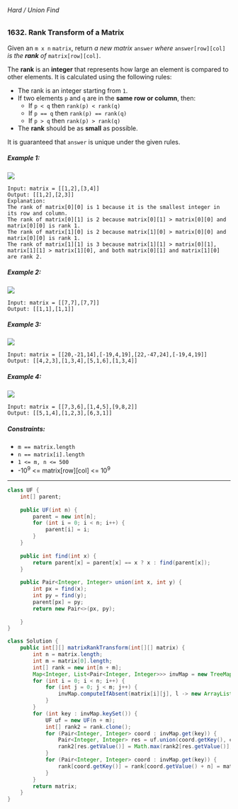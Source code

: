 ###### Hard / Union Find

### 1632. Rank Transform of a Matrix

Given an `m x n` `matrix`, return _a new matrix_ `answer` _where_ `answer[row][col]` _is the **rank** of_ `matrix[row][col]`.

The **rank** is an **integer** that represents how large an element is compared to other elements. It is calculated using the following rules:

- The rank is an integer starting from `1`.
- If two elements `p` and `q` are in the **same row or column**, then:
  - If `p < q` then `rank(p) < rank(q)`
  - If `p == q` then `rank(p) == rank(q)`
  - If `p > q` then `rank(p) > rank(q)`
- The **rank** should be as **small** as possible.

It is guaranteed that `answer` is unique under the given rules.

 

##### Example 1:
![](https://assets.leetcode.com/uploads/2020/10/18/rank1.jpg)
```
Input: matrix = [[1,2],[3,4]]
Output: [[1,2],[2,3]]
Explanation:
The rank of matrix[0][0] is 1 because it is the smallest integer in its row and column.
The rank of matrix[0][1] is 2 because matrix[0][1] > matrix[0][0] and matrix[0][0] is rank 1.
The rank of matrix[1][0] is 2 because matrix[1][0] > matrix[0][0] and matrix[0][0] is rank 1.
The rank of matrix[1][1] is 3 because matrix[1][1] > matrix[0][1], matrix[1][1] > matrix[1][0], and both matrix[0][1] and matrix[1][0] are rank 2.
```
##### Example 2:
![](https://assets.leetcode.com/uploads/2020/10/18/rank2.jpg)
```
Input: matrix = [[7,7],[7,7]]
Output: [[1,1],[1,1]]
```
##### Example 3:
![](https://assets.leetcode.com/uploads/2020/10/18/rank3.jpg)
```
Input: matrix = [[20,-21,14],[-19,4,19],[22,-47,24],[-19,4,19]]
Output: [[4,2,3],[1,3,4],[5,1,6],[1,3,4]]
```
##### Example 4:
![](https://assets.leetcode.com/uploads/2020/10/18/rank4.jpg)
```
Input: matrix = [[7,3,6],[1,4,5],[9,8,2]]
Output: [[5,1,4],[1,2,3],[6,3,1]]
``` 

##### Constraints:

- `m == matrix.length`
- `n == matrix[i].length`
- `1 <= m, n <= 500`
- -10<sup>9</sup> <= matrix[row][col] <= 10<sup>9</sup>

***

```java
class UF {
    int[] parent;
    
    public UF(int n) {
        parent = new int[n];
        for (int i = 0; i < n; i++) {
            parent[i] = i;
        }
    }
    
    public int find(int x) {
        return parent[x] = parent[x] == x ? x : find(parent[x]);
    }
    
    public Pair<Integer, Integer> union(int x, int y) {
        int px = find(x);
        int py = find(y);
        parent[px] = py;
        return new Pair<>(px, py);
        
    }
}

class Solution {
    public int[][] matrixRankTransform(int[][] matrix) {
        int n = matrix.length;
        int m = matrix[0].length;
        int[] rank = new int[n + m];
        Map<Integer, List<Pair<Integer, Integer>>> invMap = new TreeMap<>();
        for (int i = 0; i < n; i++) {
            for (int j = 0; j < m; j++) {
                invMap.computeIfAbsent(matrix[i][j], l -> new ArrayList<>()).add(new Pair<>(i, j));
            }
        }
        for (int key : invMap.keySet()) {
            UF uf = new UF(n + m);
            int[] rank2 = rank.clone();
            for (Pair<Integer, Integer> coord : invMap.get(key)) {
                Pair<Integer, Integer> res = uf.union(coord.getKey(), coord.getValue() + n);
                rank2[res.getValue()] = Math.max(rank2[res.getValue()], rank2[res.getKey()]);
            }
            for (Pair<Integer, Integer> coord : invMap.get(key)) {
                rank[coord.getKey()] = rank[coord.getValue() + n] = matrix[coord.getKey()][coord.getValue()] = rank2[uf.find(coord.getKey())] + 1;
            }
        }
        return matrix;
    }
}
```
